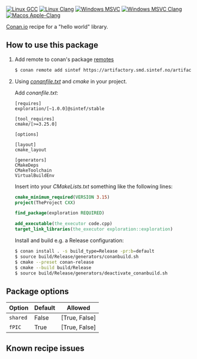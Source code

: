 [![Linux GCC](https://github.com/sintef-ocean/conan-exploration/workflows/Linux%20GCC/badge.svg)](https://github.com/sintef-ocean/conan-exploration/actions?query=workflow%3A"Linux+GCC")
[![Linux Clang](https://github.com/sintef-ocean/conan-exploration/workflows/Linux%20Clang/badge.svg)](https://github.com/sintef-ocean/conan-exploration/actions?query=workflow%3A"Linux+Clang")
[![Windows MSVC](https://github.com/sintef-ocean/conan-exploration/workflows/Windows%20MSVC/badge.svg)](https://github.com/sintef-ocean/conan-exploration/actions?query=workflow%3A"Windows+MSVC")
[![Windows MSVC Clang](https://github.com/sintef-ocean/conan-exploration/workflows/Windows%20MSVC%20Clang/badge.svg)](https://github.com/sintef-ocean/conan-exploration/actions?query=workflow%3A"Windows+MSVC+Clang")
[![Macos Apple-Clang](https://github.com/sintef-ocean/conan-exploration/workflows/Macos%20Apple-Clang/badge.svg)](https://github.com/sintef-ocean/conan-exploration/actions?query=workflow%3A"Macos+Apple-Clang")

[Conan.io](https://conan.io) recipe for a "hello world" library.

## How to use this package

1. Add remote to conan's package [remotes](https://docs.conan.io/2/reference/commands/remote.html)

   ```bash
   $ conan remote add sintef https://artifactory.smd.sintef.no/artifactory/api/conan/conan-local
   ```

2. Using [*conanfile.txt*](https://docs.conan.io/2/reference/conanfile_txt.html) and *cmake* in your project.

   Add *conanfile.txt*:
   ```
   [requires]
   exploration/[~1.0.0]@sintef/stable

   [tool_requires]
   cmake/[>=3.25.0]

   [options]

   [layout]
   cmake_layout

   [generators]
   CMakeDeps
   CMakeToolchain
   VirtualBuildEnv
   ```
   Insert into your *CMakeLists.txt* something like the following lines:
   ```cmake
   cmake_minimum_required(VERSION 3.15)
   project(TheProject CXX)

   find_package(exploration REQUIRED)

   add_executable(the_executor code.cpp)
   target_link_libraries(the_executor exploration::exploration)
   ```
   Install and build e.g. a Release configuration:
   ```bash
   $ conan install . -s build_type=Release -pr:b=default
   $ source build/Release/generators/conanbuild.sh
   $ cmake --preset conan-release
   $ cmake --build build/Release
   $ source build/Release/generators/deactivate_conanbuild.sh
   ```

## Package options

Option | Default | Allowed
---|---|---
`shared`      | False |     [True, False]
`fPIC`        | True  |     [True, False]

## Known recipe issues
